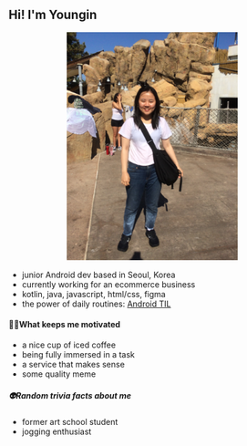 <!--
**cocokaribou/cocokaribou** is a ✨ _special_ ✨ repository because its `README.md` (this file) appears on your GitHub profile.

Here are some ideas to get you started:

- 🔭 I’m currently working on ...
- 🌱 I’m currently learning ...
- 👯 I’m looking to collaborate on ...
- 🤔 I’m looking for help with ...
- 💬 Ask me about ...
- 📫 How to reach me: ...
- 😄 Pronouns: ...
- ⚡ Fun fact: ...
-->

## Hi! I'm Youngin
<p align="center">
<img src="IMG_2900.JPG" width="300"/>
</p>

- junior Android dev based in Seoul, Korea
- currently working for an ecommerce business
- kotlin, java, javascript, html/css, figma
- the power of daily routines: [Android TIL](https://github.com/cocokaribou/android_projects)

#### 🏃‍♀️What keeps me motivated
- a nice cup of iced coffee
- being fully immersed in a task
- a service that makes sense
- some quality meme

##### 👽Random trivia facts about me
- former art school student
- jogging enthusiast
